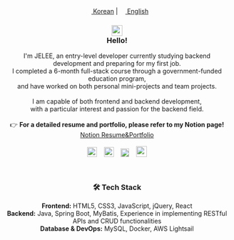 <div align="center">
  <a href="README.md"><img src="https://raw.githubusercontent.com/stevenrskelton/flag-icon/master/png/75/country-4x3/kr.png" height="13"> Korean</a>  |
  <a href="README_en.md"><img src="https://raw.githubusercontent.com/stevenrskelton/flag-icon/master/png/75/country-4x3/us.png" height="13"> English</a>
  <br>
  <h3>
    <img width="24px" src="https://github.com/TheDudeThatCode/TheDudeThatCode/blob/master/Assets/Hi.gif?raw=true"/><br>
    Hello!
  </h3>
  <p>
    I'm JELEE, an entry-level developer currently studying backend development and preparing for my first job.<br>
    I completed a 6-month full-stack course through a government-funded education program,<br>
    and have worked on both personal mini-projects and team projects.
    <br><br>
    I am capable of both frontend and backend development,<br>
    with a particular interest and passion for the backend field.
    <br><br>
    👉 <b>For a detailed resume and portfolio, please refer to my Notion page!</b><br> 
    <a href="https://honey-plant-22e.notion.site/dev-jelee-5686cfa35c1b4c859a27de25d5fad5dd">Notion Resume&Portfolio</a>
    <br><br>
    <a href="https://www.instagram.com/jelee_day/"><img height="22" width="22" src="https://cdn.simpleicons.org/instagram" /></a>&nbsp&nbsp&nbsp
    <a href="mailto:waftyann@gmail.com"><img height="22" width="22" src="https://cdn.simpleicons.org/gmail" /></a>&nbsp&nbsp&nbsp
    <a href="https://dev-jelee.tistory.com/"><img height="19" width="19" src="https://cdn.simpleicons.org/tistory/orangered" /></a>&nbsp&nbsp&nbsp
    <a href="https://discordapp.com/users/1334168876505763872"><img height="24" width="24" src="https://cdn.simpleicons.org/discord" /></a>
  </p>

  <br>
  
  <h3>🛠️ Tech Stack</h3>
  <p>
    <b>Frontend:</b> HTML5, CSS3, JavaScript, jQuery, React<br>
    <b>Backend:</b> Java, Spring Boot, MyBatis, Experience in implementing RESTful APIs and CRUD functionalities<br>
    <b>Database & DevOps:</b> MySQL, Docker, AWS Lightsail
  </p>
</div>





<!--
**eziquexx/eziquexx** is a ✨ _special_ ✨ repository because its `README.md` (this file) appears on your GitHub profile.

Here are some ideas to get you started:

- 🔭 I’m currently working on ...
- 🌱 I’m currently learning ...
- 👯 I’m looking to collaborate on ...
- 🤔 I’m looking for help with ...
- 💬 Ask me about ...
- 📫 How to reach me: ...
- 😄 Pronouns: ...
- ⚡ Fun fact: ...
-->
